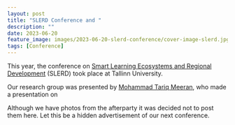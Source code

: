 ```yaml
---
layout: post
title: "SLERD Conference and "
description: ""
date: 2023-06-20
feature_image: images/2023-06-20-slerd-conference/cover-image-slerd.jpg
tags: [Conference]
---
```


This year, the conference on [Smart Learning Ecosystems and Regional Development](http://slerd2019.uniroma2.it/programme/) (SLERD) took place at Tallinn University.

Our research group was presented by [Mohammad Tariq Meeran](https://www.etis.ee/CV/Mohammad%20Tariq_Meeran/eng/), who made a presentation on
<!--more-->

Although we have photos from the afterparty it was decided not to post them here. Let this be a hidden advertisement of our next conference.